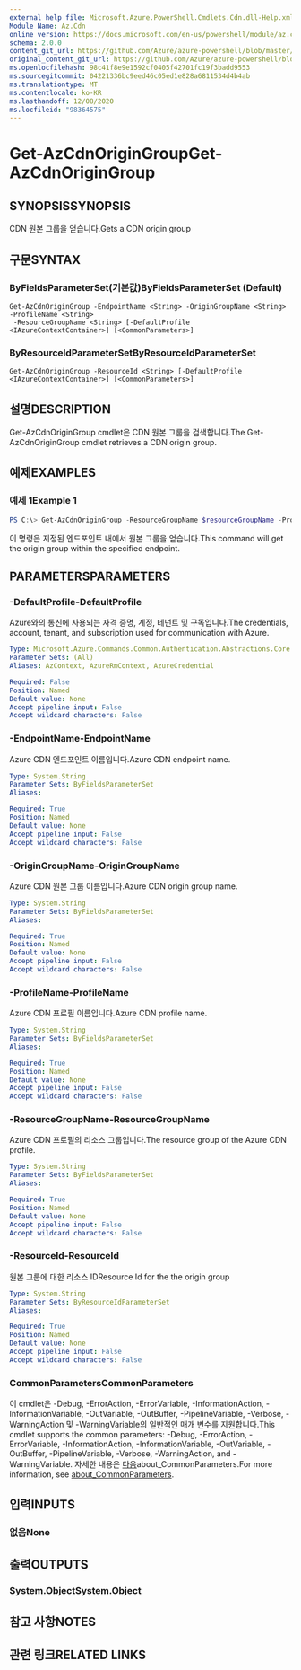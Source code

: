 ```yaml
---
external help file: Microsoft.Azure.PowerShell.Cmdlets.Cdn.dll-Help.xml
Module Name: Az.Cdn
online version: https://docs.microsoft.com/en-us/powershell/module/az.cdn/get-azcdnorigingroup
schema: 2.0.0
content_git_url: https://github.com/Azure/azure-powershell/blob/master/src/Cdn/Cdn/help/Get-AzCdnOriginGroup.md
original_content_git_url: https://github.com/Azure/azure-powershell/blob/master/src/Cdn/Cdn/help/Get-AzCdnOriginGroup.md
ms.openlocfilehash: 98c41f8e9e1592cf0405f42701fc19f3badd9553
ms.sourcegitcommit: 04221336bc9eed46c05ed1e828a6811534d4b4ab
ms.translationtype: MT
ms.contentlocale: ko-KR
ms.lasthandoff: 12/08/2020
ms.locfileid: "98364575"
---
```

# <span data-ttu-id="b1aa8-101">Get-AzCdnOriginGroup</span><span class="sxs-lookup"><span data-stu-id="b1aa8-101">Get-AzCdnOriginGroup</span></span>

## <span data-ttu-id="b1aa8-102">SYNOPSIS</span><span class="sxs-lookup"><span data-stu-id="b1aa8-102">SYNOPSIS</span></span>
<span data-ttu-id="b1aa8-103">CDN 원본 그룹을 얻습니다.</span><span class="sxs-lookup"><span data-stu-id="b1aa8-103">Gets a CDN origin group</span></span>

## <span data-ttu-id="b1aa8-104">구문</span><span class="sxs-lookup"><span data-stu-id="b1aa8-104">SYNTAX</span></span>

### <span data-ttu-id="b1aa8-105">ByFieldsParameterSet(기본값)</span><span class="sxs-lookup"><span data-stu-id="b1aa8-105">ByFieldsParameterSet (Default)</span></span>
```
Get-AzCdnOriginGroup -EndpointName <String> -OriginGroupName <String> -ProfileName <String>
 -ResourceGroupName <String> [-DefaultProfile <IAzureContextContainer>] [<CommonParameters>]
```

### <span data-ttu-id="b1aa8-106">ByResourceIdParameterSet</span><span class="sxs-lookup"><span data-stu-id="b1aa8-106">ByResourceIdParameterSet</span></span>
```
Get-AzCdnOriginGroup -ResourceId <String> [-DefaultProfile <IAzureContextContainer>] [<CommonParameters>]
```

## <span data-ttu-id="b1aa8-107">설명</span><span class="sxs-lookup"><span data-stu-id="b1aa8-107">DESCRIPTION</span></span>
<span data-ttu-id="b1aa8-108">Get-AzCdnOriginGroup cmdlet은 CDN 원본 그룹을 검색합니다.</span><span class="sxs-lookup"><span data-stu-id="b1aa8-108">The Get-AzCdnOriginGroup cmdlet retrieves a CDN origin group.</span></span>

## <span data-ttu-id="b1aa8-109">예제</span><span class="sxs-lookup"><span data-stu-id="b1aa8-109">EXAMPLES</span></span>

### <span data-ttu-id="b1aa8-110">예제 1</span><span class="sxs-lookup"><span data-stu-id="b1aa8-110">Example 1</span></span>
```powershell
PS C:\> Get-AzCdnOriginGroup -ResourceGroupName $resourceGroupName -ProfileName $profileName -EndpointName $endpointName -OriginGroupName $originGroupName
```

<span data-ttu-id="b1aa8-111">이 명령은 지정된 엔드포인트 내에서 원본 그룹을 얻습니다.</span><span class="sxs-lookup"><span data-stu-id="b1aa8-111">This command will get the origin group within the specified endpoint.</span></span>

## <span data-ttu-id="b1aa8-112">PARAMETERS</span><span class="sxs-lookup"><span data-stu-id="b1aa8-112">PARAMETERS</span></span>

### <span data-ttu-id="b1aa8-113">-DefaultProfile</span><span class="sxs-lookup"><span data-stu-id="b1aa8-113">-DefaultProfile</span></span>
<span data-ttu-id="b1aa8-114">Azure와의 통신에 사용되는 자격 증명, 계정, 테넌트 및 구독입니다.</span><span class="sxs-lookup"><span data-stu-id="b1aa8-114">The credentials, account, tenant, and subscription used for communication with Azure.</span></span>

```yaml
Type: Microsoft.Azure.Commands.Common.Authentication.Abstractions.Core.IAzureContextContainer
Parameter Sets: (All)
Aliases: AzContext, AzureRmContext, AzureCredential

Required: False
Position: Named
Default value: None
Accept pipeline input: False
Accept wildcard characters: False
```

### <span data-ttu-id="b1aa8-115">-EndpointName</span><span class="sxs-lookup"><span data-stu-id="b1aa8-115">-EndpointName</span></span>
<span data-ttu-id="b1aa8-116">Azure CDN 엔드포인트 이름입니다.</span><span class="sxs-lookup"><span data-stu-id="b1aa8-116">Azure CDN endpoint name.</span></span>

```yaml
Type: System.String
Parameter Sets: ByFieldsParameterSet
Aliases:

Required: True
Position: Named
Default value: None
Accept pipeline input: False
Accept wildcard characters: False
```

### <span data-ttu-id="b1aa8-117">-OriginGroupName</span><span class="sxs-lookup"><span data-stu-id="b1aa8-117">-OriginGroupName</span></span>
<span data-ttu-id="b1aa8-118">Azure CDN 원본 그룹 이름입니다.</span><span class="sxs-lookup"><span data-stu-id="b1aa8-118">Azure CDN origin group name.</span></span>

```yaml
Type: System.String
Parameter Sets: ByFieldsParameterSet
Aliases:

Required: True
Position: Named
Default value: None
Accept pipeline input: False
Accept wildcard characters: False
```

### <span data-ttu-id="b1aa8-119">-ProfileName</span><span class="sxs-lookup"><span data-stu-id="b1aa8-119">-ProfileName</span></span>
<span data-ttu-id="b1aa8-120">Azure CDN 프로필 이름입니다.</span><span class="sxs-lookup"><span data-stu-id="b1aa8-120">Azure CDN profile name.</span></span>

```yaml
Type: System.String
Parameter Sets: ByFieldsParameterSet
Aliases:

Required: True
Position: Named
Default value: None
Accept pipeline input: False
Accept wildcard characters: False
```

### <span data-ttu-id="b1aa8-121">-ResourceGroupName</span><span class="sxs-lookup"><span data-stu-id="b1aa8-121">-ResourceGroupName</span></span>
<span data-ttu-id="b1aa8-122">Azure CDN 프로필의 리소스 그룹입니다.</span><span class="sxs-lookup"><span data-stu-id="b1aa8-122">The resource group of the Azure CDN profile.</span></span>

```yaml
Type: System.String
Parameter Sets: ByFieldsParameterSet
Aliases:

Required: True
Position: Named
Default value: None
Accept pipeline input: False
Accept wildcard characters: False
```

### <span data-ttu-id="b1aa8-123">-ResourceId</span><span class="sxs-lookup"><span data-stu-id="b1aa8-123">-ResourceId</span></span>
<span data-ttu-id="b1aa8-124">원본 그룹에 대한 리소스 ID</span><span class="sxs-lookup"><span data-stu-id="b1aa8-124">Resource Id for the the origin group</span></span>

```yaml
Type: System.String
Parameter Sets: ByResourceIdParameterSet
Aliases:

Required: True
Position: Named
Default value: None
Accept pipeline input: False
Accept wildcard characters: False
```

### <span data-ttu-id="b1aa8-125">CommonParameters</span><span class="sxs-lookup"><span data-stu-id="b1aa8-125">CommonParameters</span></span>
<span data-ttu-id="b1aa8-126">이 cmdlet은 -Debug, -ErrorAction, -ErrorVariable, -InformationAction, -InformationVariable, -OutVariable, -OutBuffer, -PipelineVariable, -Verbose, -WarningAction 및 -WarningVariable의 일반적인 매개 변수를 지원합니다.</span><span class="sxs-lookup"><span data-stu-id="b1aa8-126">This cmdlet supports the common parameters: -Debug, -ErrorAction, -ErrorVariable, -InformationAction, -InformationVariable, -OutVariable, -OutBuffer, -PipelineVariable, -Verbose, -WarningAction, and -WarningVariable.</span></span> <span data-ttu-id="b1aa8-127">자세한 내용은 [다음](http://go.microsoft.com/fwlink/?LinkID=113216)about_CommonParameters.</span><span class="sxs-lookup"><span data-stu-id="b1aa8-127">For more information, see [about_CommonParameters](http://go.microsoft.com/fwlink/?LinkID=113216).</span></span>

## <span data-ttu-id="b1aa8-128">입력</span><span class="sxs-lookup"><span data-stu-id="b1aa8-128">INPUTS</span></span>

### <span data-ttu-id="b1aa8-129">없음</span><span class="sxs-lookup"><span data-stu-id="b1aa8-129">None</span></span>

## <span data-ttu-id="b1aa8-130">출력</span><span class="sxs-lookup"><span data-stu-id="b1aa8-130">OUTPUTS</span></span>

### <span data-ttu-id="b1aa8-131">System.Object</span><span class="sxs-lookup"><span data-stu-id="b1aa8-131">System.Object</span></span>

## <span data-ttu-id="b1aa8-132">참고 사항</span><span class="sxs-lookup"><span data-stu-id="b1aa8-132">NOTES</span></span>

## <span data-ttu-id="b1aa8-133">관련 링크</span><span class="sxs-lookup"><span data-stu-id="b1aa8-133">RELATED LINKS</span></span>
